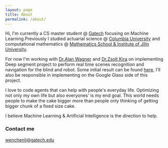```yaml
---
layout: page
title: About
permalink: /about/
---
```


Hi, I'm currently a CS master student @ [Gatech](http://www.cc.gatech.edu) focusing on Machine Learning.Previously I studied actuarial science @ [Columbia University](http://www.columbia.edu) and computational mathematics @ [Mathematics School & Institute of Jilin University](http://math.jlu.edu.cn/).

For now I'm working with [Dr.Alan Wagner](http://www.cc.gatech.edu/~alanwags/) and [Dr.Zsolt Kira](http://www.zsoltkira.com/) on implementing Deep segment project to perform real time scenes recognition and navigation for the blind and robot. Some initial result can be found [here](https://smartech.gatech.edu/bitstream/handle/1853/52410/Doshi_gtTechReport.pdf?sequence=1), I'll also be responsible in implementing on the Google Glass side of this project.

I love to code agents that can help with people's everyday life. Optimizing not only my own life but also everyones' is my end goal. This world needs people to make the cake bigger more than people only thinking of getting bigger chunk of a fixed size cake.

I believe Machine Learning & Artificial Intelligence is the direction to help.

### Contact me

[wenchenli@gatech.edu](mailto:wenchenli@gatech.edu)
